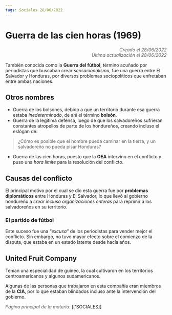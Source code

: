 ```yaml
---
tags: Sociales 28/06/2022
---
```


# Guerra de las cien horas (1969)
<div style="text-align: right; opacity: 0.7; font-style: italic;">Creado el 28/06/2022</div>
<div style="text-align: right; opacity: 0.7; font-style: italic;">Última actualización el 28/06/2022</div>

También conocida como la **Guerra del fútbol**, término acuñado por periodistas que buscaban crear *sensacionalismo*, fue una guerra entre El Salvador y Honduras, por diversos problemas sociopolíticos que enfretaban entre ambas naciones.

## Otros nombres

- Guerra de los bolsones, debido a que un territorio durante esa guerra estaba *inedeterminado*, de ahí el término **bolsón**.
- Guerra de la legítima defensa, luego de que los salvadoreños sufrieran constantes atropellos de parte de los hondureños, creando incluso el eslógan de:
> ¿Cómo es posible que el hombre pueda caminar en la tierra, y un salvadoreño no pueda pisar Honduras?

- Guerra de las cien horas, puesto que la **OEA** intervino en el conflicto y puso una *hora límite* para la resolución del conflicto.

## Causas del conflicto

El principal motivo por el cual se dio esta guerra fue por **problemas diplomáticos** entre Honduras y El Salvador, lo que llevó al gobierno hondureño a *crear incluso organizaciones enteras* para reprimir a los salvadoreños en su territorio.

### El partido de fútbol

Este suceso fue una *"excusa"* de los periodistas para vender mejor el conflicto. Sin embargo, no tuvo mayor efecto sobre el comienzo de la disputa, que estaba en un estado latente desde hacía años. 

## United Fruit Company

Tenían una especialidad de guineo, la cual cultivaron en los territorios centroamericanos y algunos sudamericanos.

Algunas de las personas que trabajaron en esta compañía eran miembros de la **CIA**, por lo que estaban blindados incluso ante la intervención del gobierno.



<span style="opacity: 0.7; font-style: italic;">Página principal de la materia:</span> [['SOCIALES]]